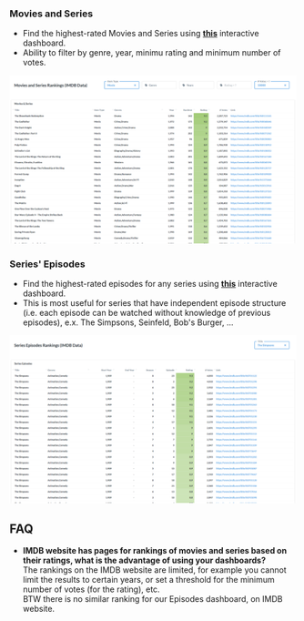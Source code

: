 ### Movies and Series
- Find the highest-rated Movies and Series using **[this](http://metabase.intellimenta.com/public/dashboard/eae564a4-d9a3-46b1-9cd4-1f95ab5b1b18)** interactive dashboard.
- Ability to filter by genre, year, minimu rating and minimum number of votes.

<img src="Files/dash1.png" width="800">

### Series' Episodes
- Find the highest-rated episodes for any series using **[this](http://metabase.intellimenta.com/public/dashboard/bb812d83-7cef-404e-8e14-87e1552cbe7c)** interactive dashboard.
- This is most useful for series that have independent episode structure (i.e. each episode can be watched without knowledge of previous episodes), e.x. The Simpsons, Seinfeld, Bob's Burger, ...

<img src="Files/dash2.png" width="800">

## FAQ
- **IMDB website has pages for rankings of movies and series based on their ratings, what is the advantage of using your dashboards?**  
The rankings on the IMDB website are limited, for example you cannot limit the results to certain years, or set a threshold for the minimum number of votes (for the rating), etc.  
BTW there is no similar ranking for our Episodes dashboard, on IMDB website.
